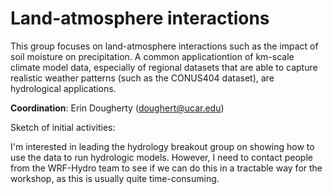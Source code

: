 # Land-atmosphere interactions


This group focuses on land-atmosphere interactions such as the impact of soil moisture on precipitation. A common applicationtion of km-scale climate model data, especially of regional datasets that are able to capture realistic weather patterns (such as the CONUS404 dataset), are hydrological applications. 

**Coordination**: Erin Dougherty (doughert@ucar.edu)

Sketch of initial activities:

I'm interested in leading the hydrology breakout group on showing how to use the data to run hydrologic models. However, I need to contact people from the WRF-Hydro team to see if we can do this in a tractable way for the workshop, as this is usually quite time-consuming. 
